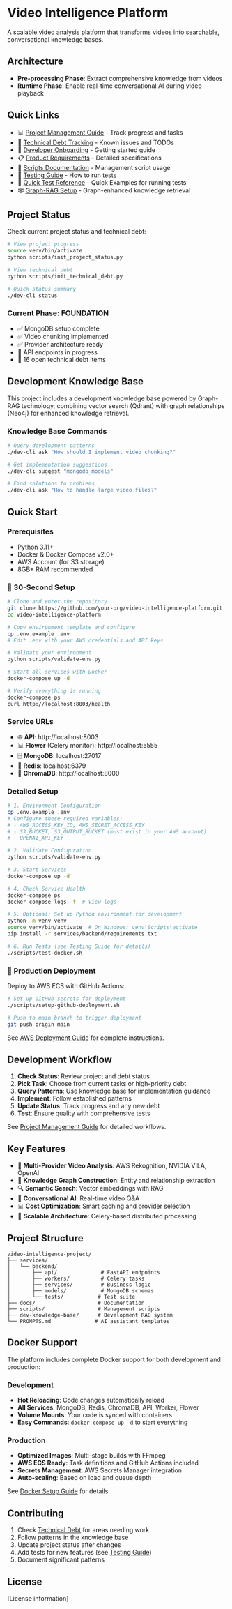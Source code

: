 # Video Intelligence Platform

A scalable video analysis platform that transforms videos into searchable, conversational knowledge bases.

## Architecture

- **Pre-processing Phase**: Extract comprehensive knowledge from videos
- **Runtime Phase**: Enable real-time conversational AI during video playback

## Quick Links

- 📊 [Project Management Guide](./docs/PROJECT_MANAGEMENT.md) - Track progress and tasks
- 🐛 [Technical Debt Tracking](./docs/TECHNICAL_DEBT.md) - Known issues and TODOs
- 🚀 [Developer Onboarding](./docs/DEVELOPER_ONBOARDING.md) - Getting started guide
- 📋 [Product Requirements](./docs/new/video-intelligence-prd.md) - Detailed specifications
- 🔧 [Scripts Documentation](./scripts/README.md) - Management script usage
- 🧪 [Testing Guide](./docs/testing/TESTING.md) - How to run tests
- 🧪 [Quick Test Reference](./docs/testing/QUICK_TEST_REFERENCE.md) - Quick Examples for running tests
- 🕸️ [Graph-RAG Setup](./docs/graph-rag-setup.md) - Graph-enhanced knowledge retrieval


## Project Status

Check current project status and technical debt:

```bash
# View project progress
source venv/bin/activate
python scripts/init_project_status.py

# View technical debt
python scripts/init_technical_debt.py

# Quick status summary
./dev-cli status
```

### Current Phase: FOUNDATION
- ✅ MongoDB setup complete
- ✅ Video chunking implemented
- ✅ Provider architecture ready
- 🚧 API endpoints in progress
- 📝 16 open technical debt items

## Development Knowledge Base

This project includes a development knowledge base powered by Graph-RAG technology, combining vector search (Qdrant) with graph relationships (Neo4j) for enhanced knowledge retrieval.

### Knowledge Base Commands

```bash
# Query development patterns
./dev-cli ask "How should I implement video chunking?"

# Get implementation suggestions
./dev-cli suggest "mongodb_models"

# Find solutions to problems
./dev-cli ask "How to handle large video files?"
```

## Quick Start

### Prerequisites
- Python 3.11+
- Docker & Docker Compose v2.0+
- AWS Account (for S3 storage)
- 8GB+ RAM recommended

### 🚀 30-Second Setup

```bash
# Clone and enter the repository
git clone https://github.com/your-org/video-intelligence-platform.git
cd video-intelligence-platform

# Copy environment template and configure
cp .env.example .env
# Edit .env with your AWS credentials and API keys

# Validate your environment
python scripts/validate-env.py

# Start all services with Docker
docker-compose up -d

# Verify everything is running
docker-compose ps
curl http://localhost:8003/health
```

### Service URLs
- 🌐 **API**: http://localhost:8003
- 📊 **Flower** (Celery monitor): http://localhost:5555
- 🗄️ **MongoDB**: localhost:27017
- 🔄 **Redis**: localhost:6379
- 🧠 **ChromaDB**: http://localhost:8000

### Detailed Setup

```bash
# 1. Environment Configuration
cp .env.example .env
# Configure these required variables:
# - AWS_ACCESS_KEY_ID, AWS_SECRET_ACCESS_KEY
# - S3_BUCKET, S3_OUTPUT_BUCKET (must exist in your AWS account)
# - OPENAI_API_KEY

# 2. Validate Configuration
python scripts/validate-env.py

# 3. Start Services
docker-compose up -d

# 4. Check Service Health
docker-compose ps
docker-compose logs -f  # View logs

# 5. Optional: Set up Python environment for development
python -m venv venv
source venv/bin/activate  # On Windows: venv\Scripts\activate
pip install -r services/backend/requirements.txt

# 6. Run Tests (see Testing Guide for details)
./scripts/test-docker.sh
```

### 🚢 Production Deployment

Deploy to AWS ECS with GitHub Actions:

```bash
# Set up GitHub secrets for deployment
./scripts/setup-github-deployment.sh

# Push to main branch to trigger deployment
git push origin main
```

See [AWS Deployment Guide](./docs/deployment/aws-deployment.md) for complete instructions.

## Development Workflow

1. **Check Status**: Review project and debt status
2. **Pick Task**: Choose from current tasks or high-priority debt
3. **Query Patterns**: Use knowledge base for implementation guidance
4. **Implement**: Follow established patterns
5. **Update Status**: Track progress and any new debt
6. **Test**: Ensure quality with comprehensive tests

See [Project Management Guide](./docs/PROJECT_MANAGEMENT.md) for detailed workflows.

## Key Features

- 🎥 **Multi-Provider Video Analysis**: AWS Rekognition, NVIDIA VILA, OpenAI
- 🧠 **Knowledge Graph Construction**: Entity and relationship extraction
- 🔍 **Semantic Search**: Vector embeddings with RAG
- 💬 **Conversational AI**: Real-time video Q&A
- 📊 **Cost Optimization**: Smart caching and provider selection
- 🔄 **Scalable Architecture**: Celery-based distributed processing

## Project Structure

```
video-intelligence-project/
├── services/
│   └── backend/
│       ├── api/              # FastAPI endpoints
│       ├── workers/          # Celery tasks
│       ├── services/         # Business logic
│       ├── models/           # MongoDB schemas
│       └── tests/           # Test suite
├── docs/                    # Documentation
├── scripts/                 # Management scripts
├── dev-knowledge-base/      # Development RAG system
└── PROMPTS.md              # AI assistant templates
```

## Docker Support

The platform includes complete Docker support for both development and production:

### Development
- **Hot Reloading**: Code changes automatically reload
- **All Services**: MongoDB, Redis, ChromaDB, API, Worker, Flower
- **Volume Mounts**: Your code is synced with containers
- **Easy Commands**: `docker-compose up -d` to start everything

### Production
- **Optimized Images**: Multi-stage builds with FFmpeg
- **AWS ECS Ready**: Task definitions and GitHub Actions included
- **Secrets Management**: AWS Secrets Manager integration
- **Auto-scaling**: Based on load and queue depth

See [Docker Setup Guide](./docs/deployment/docker-setup.md) for details.

## Contributing

1. Check [Technical Debt](./docs/TECHNICAL_DEBT.md) for areas needing work
2. Follow patterns in the knowledge base
3. Update project status after changes
4. Add tests for new features (see [Testing Guide](./docs/testing/TESTING.md))
5. Document significant patterns

## License

[License information]
